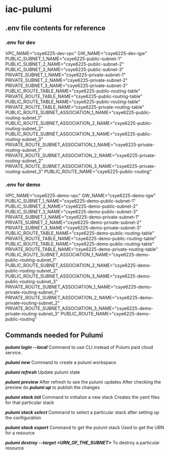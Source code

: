 # iac-pulumi

## .env file contents for reference

### .env for dev
VPC_NAME="csye6225-dev-vpc"
GW_NAME="csye6225-dev-igw"
PUBLIC_SUBNET_1_NAME="csye6225-public-subnet-1"
PUBLIC_SUBNET_2_NAME="csye6225-public-subnet-2"
PUBLIC_SUBNET_3_NAME="csye6225-public-subnet-3"
PRIVATE_SUBNET_1_NAME="csye6225-private-subnet-1"
PRIVATE_SUBNET_2_NAME="csye6225-private-subnet-2"
PRIVATE_SUBNET_3_NAME="csye6225-private-subnet-3"
PUBLIC_ROUTE_TABLE_NAME="csye6225-public-routing-table"
PRIVATE_ROUTE_TABLE_NAME="csye6225-public-routing-table"
PUBLIC_ROUTE_TABLE_NAME="csye6225-public-routing-table"
PRIVATE_ROUTE_TABLE_NAME="csye6225-private-routing-table"
PUBLIC_ROUTE_SUBNET_ASSOCIATION_1_NAME="csye6225-public-routing-subnet_1"
PUBLIC_ROUTE_SUBNET_ASSOCIATION_2_NAME="csye6225-public-routing-subnet_2"
PUBLIC_ROUTE_SUBNET_ASSOCIATION_3_NAME="csye6225-public-routing-subnet_3"
PRIVATE_ROUTE_SUBNET_ASSOCIATION_1_NAME="csye6225-private-routing-subnet_1"
PRIVATE_ROUTE_SUBNET_ASSOCIATION_2_NAME="csye6225-private-routing-subnet_2"
PRIVATE_ROUTE_SUBNET_ASSOCIATION_3_NAME="csye6225-private-routing-subnet_3"
PUBLIC_ROUTE_NAME="csye6225-public-routing"

### .env for demo
VPC_NAME="csye6225-demo-vpc"
GW_NAME="csye6225-demo-igw"
PUBLIC_SUBNET_1_NAME="csye6225-demo-public-subnet-1"
PUBLIC_SUBNET_2_NAME="csye6225-demo-public-subnet-2"
PUBLIC_SUBNET_3_NAME="csye6225-demo-public-subnet-3"
PRIVATE_SUBNET_1_NAME="csye6225-demo-private-subnet-1"
PRIVATE_SUBNET_2_NAME="csye6225-demo-private-subnet-2"
PRIVATE_SUBNET_3_NAME="csye6225-demo-private-subnet-3"
PUBLIC_ROUTE_TABLE_NAME="csye6225-demo-public-routing-table"
PRIVATE_ROUTE_TABLE_NAME="csye6225-demo-public-routing-table"
PUBLIC_ROUTE_TABLE_NAME="csye6225-demo-public-routing-table"
PRIVATE_ROUTE_TABLE_NAME="csye6225-demo-private-routing-table"
PUBLIC_ROUTE_SUBNET_ASSOCIATION_1_NAME="csye6225-demo-public-routing-subnet_1"
PUBLIC_ROUTE_SUBNET_ASSOCIATION_2_NAME="csye6225-demo-public-routing-subnet_2"
PUBLIC_ROUTE_SUBNET_ASSOCIATION_3_NAME="csye6225-demo-public-routing-subnet_3"
PRIVATE_ROUTE_SUBNET_ASSOCIATION_1_NAME="csye6225-demo-private-routing-subnet_1"
PRIVATE_ROUTE_SUBNET_ASSOCIATION_2_NAME="csye6225-demo-private-routing-subnet_2"
PRIVATE_ROUTE_SUBNET_ASSOCIATION_3_NAME="csye6225-demo-private-routing-subnet_3"
PUBLIC_ROUTE_NAME="csye6225-demo-public-routing"


## Commands needed for Pulumi

***pulumi login --local***
    Command to use CLI instead of Pulumi paid cloud service.

***pulumi new***
    Command to create a pulumi workspace.

***pulumi refresh***
    Update pulumi state

***pulumi preview***
    After refresh to see the pulumi updates
    After checking the preview do ***pulumi up*** to publish the changes

***pulumi stack init <stack-name>***
    Command to initialize a new stack
    Creates the yaml files for that particular stack

***pulumi stack select <stack-name>***
    Command to select a particular stack after setting up the configuration

***pulumi stack export***
    Command to get the pulumi stack
    Used to get the URN for a resource

***pulumi destroy --target <URN_OF_THE_SUBNET>***
    To destroy a particular resource




